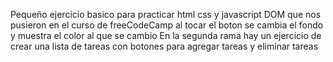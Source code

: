 Pequeño ejercicio basico para practicar html css y javascript DOM que nos pusieron en el curso de freeCodeCamp al tocar el boton se cambia el fondo y muestra el color al que se cambio
En la segunda rama hay un ejercicio de crear una lista de tareas con botones para agregar tareas y eliminar tareas
